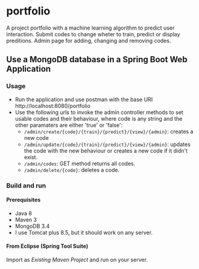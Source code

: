 # portfolio

A project portfolio with a machine learning algorithm to predict user interaction.
Submit codes to change wheter to train, predict or display preditions.
Admin page for adding, changing and removing codes.

## Use a MongoDB database in a Spring Boot Web Application

### Usage

- Run the application and use postman with the base URI http://localhost:8080/portfolio
- Use the following urls to invoke the admin controller methods to set usable codes and their 
  behaviour, where code is any string and the other paramaters are either 'true' or 'false':
    * `/admin/create/{code}/{train}/{predict}/{view}/{admin}`: creates a new code
    * `/admin/update/{code}/{train}/{predict}/{view}/{admin}`: updates the code with the new
    behaviour or creates a new code if it didn't exist.
    * `/admin/codes`: GET method returns all codes.
    * `/admin/delete/{code}`: deletes a code.

### Build and run

#### Prerequisites

- Java 8
- Maven 3
- MongoDB 3.4
- I use Tomcat plus 8.5, but it should work on any server.

#### From Eclipse (Spring Tool Suite)

Import as *Existing Maven Project* and run on your server.
